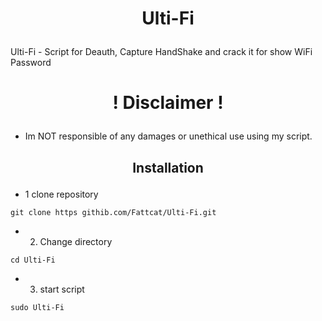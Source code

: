 # <p align="center"><b>Ulti-Fi</b></p>

Ulti-Fi - Script for Deauth, Capture HandShake and crack it for show WiFi Password

# <p align="center"><b>! Disclaimer !</b></p>
- Im NOT responsible of any damages or unethical use using my script.

## <p align="center"><b>Installation</b></p>
- 1 clone repository
```
git clone https githib.com/Fattcat/Ulti-Fi.git
```
- 2. Change directory
```
cd Ulti-Fi
```
- 3. start script
```
sudo Ulti-Fi
```